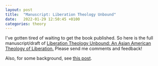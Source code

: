 ```yaml
---
layout: post
title:  "Manuscript: Liberation Theology Unbound"
date:   2022-01-29 12:50:45 +0100
categories: theory
---
```


I've gotten tired of waiting to get the book published. So here is the full manuscript/draft of [Liberation Theology Unbound: An Asian American Theology of Liberation.](/files/Wong_AALT_2021_draft.pdf) Please send me comments and feedback!

Also, for some background, see [this post](https://tiwong.github.io/theory/2019/03/21/to-the-archives.html).
